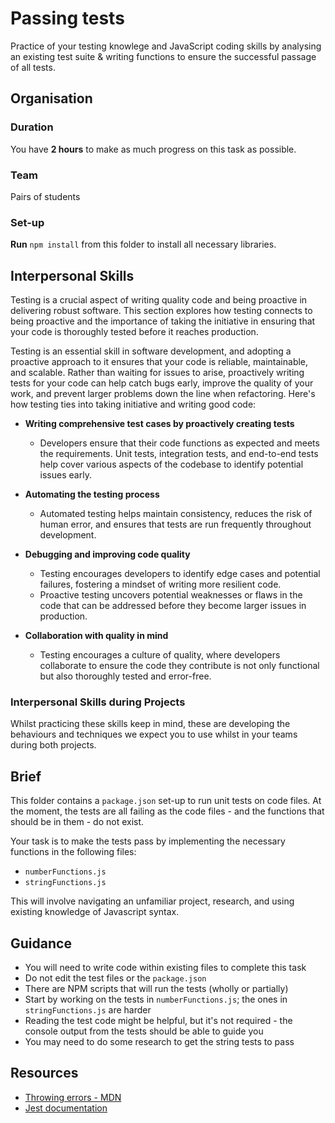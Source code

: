 # Passing tests

Practice of your testing knowlege and JavaScript coding skills by analysing an existing test suite & writing functions to ensure the successful passage of all tests. 

## Organisation

### Duration

You have **2 hours** to make as much progress on this task as possible.

### Team

Pairs of students 

### Set-up

**Run** `npm install` from this folder to install all necessary libraries.

## Interpersonal Skills

Testing is a crucial aspect of writing quality code and being proactive in delivering robust software. This section explores how testing connects to being proactive and the importance of taking the initiative in ensuring that your code is thoroughly tested before it reaches production.

Testing is an essential skill in software development, and adopting a proactive approach to it ensures that your code is reliable, maintainable, and scalable. Rather than waiting for issues to arise, proactively writing tests for your code can help catch bugs early, improve the quality of your work, and prevent larger problems down the line when refactoring. Here's how testing ties into taking initiative and writing good code:

- **Writing comprehensive test cases by proactively creating tests**
  - Developers ensure that their code functions as expected and meets the requirements. Unit tests, integration tests, and end-to-end tests help cover various aspects of the codebase to identify potential issues early.

- **Automating the testing process**
  - Automated testing helps maintain consistency, reduces the risk of human error, and ensures that tests are run frequently throughout development.

- **Debugging and improving code quality**
  - Testing encourages developers to identify edge cases and potential failures, fostering a mindset of writing more resilient code.
  - Proactive testing uncovers potential weaknesses or flaws in the code that can be addressed before they become larger issues in production.

- **Collaboration with quality in mind**
  - Testing encourages a culture of quality, where developers collaborate to ensure the code they contribute is not only functional but also thoroughly tested and error-free. 

### Interpersonal Skills during Projects

Whilst practicing these skills keep in mind, these are developing the behaviours and techniques we expect you to use whilst in your teams during both projects. 

## Brief

This folder contains a `package.json` set-up to run unit tests on code files. At the moment, the tests are all failing as the code files - and the functions that should be in them - do not exist.

Your task is to make the tests pass by implementing the necessary functions in the following files:
- `numberFunctions.js`
- `stringFunctions.js`

This will involve navigating an unfamiliar project, research, and using existing knowledge of Javascript syntax.

## Guidance

- You will need to write code within existing files to complete this task
- Do not edit the test files or the `package.json`
- There are NPM scripts that will run the tests (wholly or partially)
- Start by working on the tests in `numberFunctions.js`; the ones in `stringFunctions.js` are harder
- Reading the test code might be helpful, but it's not required - the console output from the tests should be able to guide you
- You may need to do some research to get the string tests to pass

## Resources

- [Throwing errors - MDN](https://developer.mozilla.org/en-US/docs/Web/JavaScript/Reference/Statements/throw)
- [Jest documentation](https://jestjs.io/)

